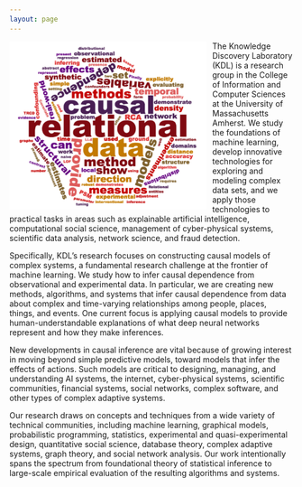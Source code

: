 ```yaml
---
layout: page
---
```


<p>
  <img src="wordcloud.png" width="350px" align="left" class="hidden-xs" style="padding-right: 10px"/>
</p>

The Knowledge Discovery Laboratory (KDL) is a research group in the College of Information and Computer Sciences at the University of Massachusetts Amherst.  We study the foundations of machine learning, develop innovative technologies for exploring and modeling complex data sets, and we apply those technologies to practical tasks in areas such as explainable artificial intelligence, computational social science, management of cyber-physical systems, scientific data analysis, network science, and fraud detection.

Specifically, KDL’s research focuses on constructing causal models of complex systems, a fundamental research challenge at the frontier of machine learning. We study how to infer causal dependence from observational and experimental data.  In particular, we are creating new methods, algorithms, and systems that infer causal dependence from data about complex and time-varying relationships among people, places, things, and events.  One current focus is applying causal models to provide human-understandable explanations of what deep neural networks represent and how they make inferences.

New developments in causal inference are vital because of growing interest in moving beyond simple predictive models, toward models that infer the effects of actions. Such models are critical to designing, managing, and understanding AI systems, the internet, cyber-physical systems, scientific communities, financial systems, social networks, complex software, and other types of complex adaptive systems.

Our research draws on concepts and techniques from a wide variety of technical communities, including machine learning, graphical models, probabilistic programming, statistics, experimental and quasi-experimental design, quantitative social science, database theory, complex adaptive systems, graph theory, and social network analysis.  Our work intentionally spans the spectrum from foundational theory of statistical inference to large-scale empirical evaluation of the resulting algorithms and systems.
